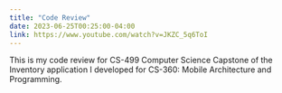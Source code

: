 ```yaml
---
title: "Code Review"
date: 2023-06-25T00:25:00-04:00
link: https://www.youtube.com/watch?v=JKZC_5q6ToI
---
```


This is my code review for CS-499 Computer Science Capstone of the Inventory application I developed for CS-360: Mobile Architecture and Programming.
